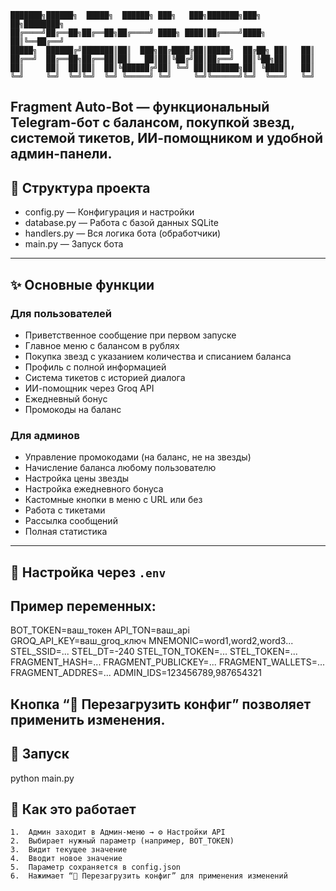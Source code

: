 ```
███████╗██████╗  █████╗  ██████╗ ███╗   ███╗███████╗███╗   ██╗████████╗
██╔════╝██╔══██╗██╔══██╗██╔════╝ ████╗ ████║██╔════╝████╗  ██║╚══██╔══╝
█████╗  ██████╔╝███████║██║  ███╗██╔████╔██║█████╗  ██╔██╗ ██║   ██║   
██╔══╝  ██╔══██╗██╔══██║██║   ██║██║╚██╔╝██║██╔══╝  ██║╚██╗██║   ██║   
██║     ██║  ██║██║  ██║╚██████╔╝██║ ╚═╝ ██║███████╗██║ ╚████║   ██║   
╚═╝     ╚═╝  ╚═╝╚═╝  ╚═╝ ╚═════╝ ╚═╝     ╚═╝╚══════╝╚═╝  ╚═══╝   ╚═╝   
```

Fragment Auto-Bot — функциональный Telegram-бот с балансом, покупкой звезд, системой тикетов, ИИ-помощником и удобной админ-панели.
---

## 📁 Структура проекта

- config.py — Конфигурация и настройки  
- database.py — Работа с базой данных SQLite  
- handlers.py — Вся логика бота (обработчики)  
- main.py — Запуск бота  

---

## ✨ Основные функции

### Для пользователей
- Приветственное сообщение при первом запуске  
- Главное меню с балансом в рублях  
- Покупка звезд с указанием количества и списанием баланса  
- Профиль с полной информацией  
- Система тикетов с историей диалога  
- ИИ-помощник через Groq API  
- Ежедневный бонус  
- Промокоды на баланс  

### Для админов
- Управление промокодами (на баланс, не на звезды)  
- Начисление баланса любому пользователю  
- Настройка цены звезды  
- Настройка ежедневного бонуса  
- Кастомные кнопки в меню с URL или без  
- Работа с тикетами  
- Рассылка сообщений  
- Полная статистика  

---

## 🔧 Настройка через `.env`

## Пример переменных:

BOT_TOKEN=ваш_токен
API_TON=ваш_api
GROQ_API_KEY=ваш_groq_ключ
MNEMONIC=word1,word2,word3...
STEL_SSID=...
STEL_DT=-240
STEL_TON_TOKEN=...
STEL_TOKEN=...
FRAGMENT_HASH=...
FRAGMENT_PUBLICKEY=...
FRAGMENT_WALLETS=...
FRAGMENT_ADDRES=...
ADMIN_IDS=123456789,987654321

## Кнопка “🔄 Перезагрузить конфиг” позволяет применить изменения.

## 🚀 Запуск

python main.py

## 📝 Как это работает
	1.	Админ заходит в Админ-меню → ⚙️ Настройки API
	2.	Выбирает нужный параметр (например, BOT_TOKEN)
	3.	Видит текущее значение
	4.	Вводит новое значение
	5.	Параметр сохраняется в config.json
	6.	Нажимает “🔄 Перезагрузить конфиг” для применения изменений

